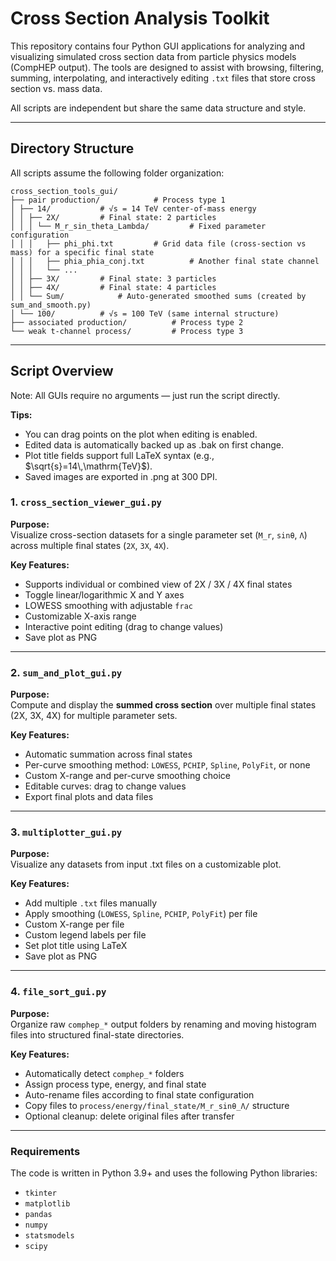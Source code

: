 # Cross Section Analysis Toolkit

This repository contains four Python GUI applications for analyzing and visualizing simulated cross section data from particle physics models (CompHEP output). The tools are designed to assist with browsing, filtering, summing, interpolating, and interactively editing `.txt` files that store cross section vs. mass data.

All scripts are independent but share the same data structure and style.

---

## Directory Structure

All scripts assume the following folder organization:
```
cross_section_tools_gui/							
├── pair production/			# Process type 1
│ ├── 14/			# √s = 14 TeV center-of-mass energy
│ │ ├── 2X/			# Final state: 2 particles 
│ │ │ └── M_r_sin_theta_Lambda/			# Fixed parameter configuration 
│ │ │   ├── phi_phi.txt			# Grid data file (cross-section vs mass) for a specific final state
│ │ │	├── phia_phia_conj.txt			# Another final state channel
│ │	│	└── ...
│ │ ├── 3X/			# Final state: 3 particles
│ │ ├── 4X/			# Final state: 4 particles
│ │ └── Sum/			# Auto-generated smoothed sums (created by sum_and_smooth.py)
│ └── 100/			# √s = 100 TeV (same internal structure)
├── associated production/			# Process type 2
└── weak t-channel process/			# Process type 3
```

---

## Script Overview

Note: All GUIs require no arguments — just run the script directly.

**Tips:**
- You can drag points on the plot when editing is enabled.
- Edited data is automatically backed up as .bak on first change.
- Plot title fields support full LaTeX syntax (e.g., $\sqrt{s}=14\,\mathrm{TeV}$).
- Saved images are exported in .png at 300 DPI.

### 1. `cross_section_viewer_gui.py`  
**Purpose:**  
Visualize cross-section datasets for a single parameter set (`M_r`, `sinθ`, `Λ`) across multiple final states (`2X`, `3X`, `4X`).

**Key Features:**
- Supports individual or combined view of 2X / 3X / 4X final states  
- Toggle linear/logarithmic X and Y axes  
- LOWESS smoothing with adjustable `frac`  
- Customizable X-axis range  
- Interactive point editing (drag to change values)  
- Save plot as PNG 

---

### 2. `sum_and_plot_gui.py`  
**Purpose:**  
Compute and display the **summed cross section** over multiple final states (2X, 3X, 4X) for multiple parameter sets.

**Key Features:**
- Automatic summation across final states  
- Per-curve smoothing method: `LOWESS`, `PCHIP`, `Spline`, `PolyFit`, or none  
- Custom X-range and per-curve smoothing choice  
- Editable curves: drag to change values  
- Export final plots and data files  

---

### 3. `multiplotter_gui.py`  
**Purpose:**  
Visualize any datasets from input .txt files on a customizable plot.

**Key Features:**
- Add multiple `.txt` files manually  
- Apply smoothing (`LOWESS`, `Spline`, `PCHIP`, `PolyFit`) per file  
- Custom X-range per file  
- Custom legend labels per file  
- Set plot title using LaTeX  
- Save plot as PNG 

---

### 4. `file_sort_gui.py`  
**Purpose:**  
Organize raw `comphep_*` output folders by renaming and moving histogram files into structured final-state directories.

**Key Features:**
- Automatically detect `comphep_*` folders  
- Assign process type, energy, and final state  
- Auto-rename files according to final state configuration  
- Copy files to `process/energy/final_state/M_r_sinθ_Λ/` structure  
- Optional cleanup: delete original files after transfer  

---


### Requirements
The code is written in Python 3.9+ and uses the following Python libraries:

- `tkinter`
- `matplotlib`
- `pandas`
- `numpy`
- `statsmodels`
- `scipy`